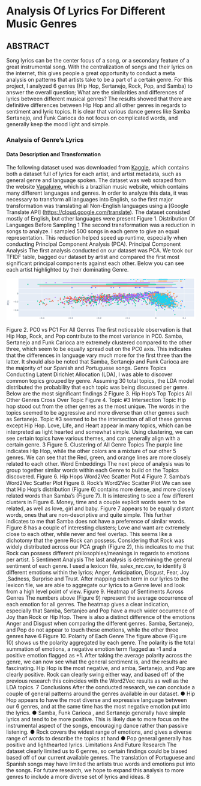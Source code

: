 # Analysis Of Lyrics For Different Music Genres


## ABSTRACT
Song lyrics can be the center focus of a song, or a secondary feature of a great
instrumental song. With the centralization of songs and their lyrics on the internet, this
gives people a great opportunity to conduct a meta analysis on patterns that artists take
to be a part of a certain genre. For this project, I analyzed 6 genres (Hip Hop, Sertanejo,
Rock, Pop, and Samba) to answer the overall question; What are the similarities and
differences of lyrics between different musical genres? The results showed that
there are definitive differences between Hip Hop and all other genres in regards to
sentiment and lyric topics. It is clear that various dance genres like Samba Sertanejo,
and Funk Carioca do not focus on complicated words, and generally keep the mood
light and simple.
### Analysis of Genre’s Lyrics
#### Data Description and Transformation
The following dataset used was downloaded from [Kaggle](https://www.kaggle.com/datasets/neisse/scrapped-lyrics-from-6-genres), which contains both a
dataset full of lyrics for each artist, and artist metadata, such as general genre and
language spoken. The dataset was web scraped from the website [Vagalume](https://www.vagalume.com.br/), which is a
brazilian music website, which contains many different languages and genres.
In order to analyze this data, it was necessary to transform all languages into English,
so the first major transformation was translating all Non-English languages using a
[Google Translate API] (https://cloud.google.com/translate). The dataset consisted mostly of English, but other languages
were present
Figure 1. Distribution Of Languages Before Sampling
1
The second transformation was a reduction in songs to analyze. I sampled 500 songs in
each genre to give an equal representation. This reduction helped speed up runtime,
especially when conducting Principal Component Analysis (PCA).
Principal Component Analysis
The first analysis conducted on our dataset was PCA. We took our TFIDF table, bagged
our dataset by artist and compared the first most significant principal components
against each other. Below you can see each artist highlighted by their dominating
Genre.

![](https://github.com/GrantRedfield/MusicGenreLyricAnalysis/blob/main/images/PCA.png)

Figure 2. PC0 vs PC1 For All Genres
The first noticeable observation is that Hip Hop, Rock, and Pop contribute to the most
variance in PC0. Samba, Sertanejo and Funk Carioca are extremely clustered
compared to the other three, which seem to be equally spread out on the PC0 axis. This
indicates that the differences in language vary much more for the first three than the
latter. It should also be noted that Samba, Sertanejo and Funk Carioca are the majority
of our Spanish and Portuguese songs.
Genre Topics
Conducting Latent Dirichlet Allocation (LDA), I was able to discover common topics
grouped by genre. Assuming 30 total topics, the LDA model distributed the probability
that each topic was being discussed per genre. Below are the most significant findings
2
Figure 3. Hip Hop’s Top Topics
All Other Genres Cross Over Topic
Figure 4. Topic #3 Intersection Topic
Hip hop stood out from the other genres as the most unique. The words in the topics
seemed to be aggressive and more diverse than other genres such as Sertanejo.
Topic #3 seemed to be the intersection of all of these genres except Hip Hop. Love, Life,
and Heart appear in many topics, which can be interpreted as light hearted and
somewhat simple.
Using clustering, we can see certain topics have various themes, and can generally
align with a certain genre.
3
Figure 5. Clustering of All Genre Topics
The purple line indicates Hip Hop, while the other colors are a mixture of our other 5
genres. We can see that the Red, green, and orange lines are more closely related to
each other.
Word Embeddings
The next piece of analysis was to group together similar words within each Genre to
build on the Topics discovered.
Figure 6. Hip Hops Word2Vec Scatter Plot
4
Figure 7. Samba’s Word2Vec Scatter Plot
Figure 8. Rock’s Word2Vec Scatter Plot
We can see that Hip Hop’s distribution (Figure 6) contains more dense, and more closely related
words than Samba’s (Figure 7). It is interesting to see a few different clusters in Figure 6.
Money, time and a couple explicit words seem to be related, as well as love, girl and baby.
Figure 7 appears to be equally distant words, ones that are non-descriptive and quite simple.
This further indicates to me that Samba does not have a preference of similar words. Figure 8
has a couple of interesting clusters; Love and want are extremely close to each other, while
never and feel overlap. This seems like a dichotomy that the genre Rock can possess.
Considering that Rock was widely distributed across our PCA graph (Figure 2), this indicates to
me that Rock can possess different philosophies/meanings in regards to emotions per artist.
5
Sentiment Analysis
The last analysis is determining the general sentiment of each genre. I used a lexicon
file, salex_nrc.csv, to identify 8 different emotions within the lyrics; Anger, Anticipation,
Disgust, Fear, Joy ,Sadness, Surprise and Trust. After mapping each term in our lyrics
to the lexicon file, we are able to aggregate our lyrics to a Genre level and look from a
high level point of view.
Figure 9. Heatmap of Sentiments Across Genres
The numbers above (Figure 9) represent the average occurrence of each emotion for all
genres. The heatmap gives a clear indication, especially that Samba, Sertanjeo and
Pop have a much wider occurrence of Joy than Rock or Hip Hop. There is also a distinct
difference of the emotions Anger and Disgust when comparing the different genres.
Samba, Sertanejo, and Pop do not appear to touch these emotions, while the other
three genres have
6
Figure 10. Polarity of Each Genre
The figure above (Figure 10) shows us the polarity aggregated by each genre. The
polarity is the total summation of emotions, a negative emotion term flagged as -1 and a
positive emotion flagged as +1. After taking the average polarity across the genre, we
can now see what the general sentiment is, and the results are fascinating.
Hip Hop is the most negative, and amba, Sertanejo, and Pop are clearly positive. Rock
can clearly swing either way, and based off of the previous research this coincides with
the Word2Vec results as well as the LDA topics.
7
Conclusions
After the conducted research, we can conclude a couple of general patterns around the
genres available in our dataset.
● Hip Hop appears to have the most diverse and expressive language between our
6 genres, and at the same time has the most negative emotion put into the lyrics.
● Samba, Funk Carioca , and Sertanejo generally have simple lyrics and tend to be
more positive. This is likely due to more focus on the instrumental aspect of the
songs, encouraging dance rather than passive listening.
● Rock covers the widest range of emotions, and gives a diverse range of words to
describe the topics at hand
● Pop general generally has positive and lighthearted lyrics.
Limitations And Future Research
The dataset clearly limited us to 6 genres, so certain findings could be biased based off of our
current available genres. The translation of Portuguese and Spanish songs may have limited
the artists true words and emotions put into the songs. For future research, we hope to expand
this analysis to more genres to include a more diverse set of lyrics and ideas.
8
